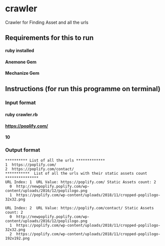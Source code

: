 # crawler
Crawler for Finding Asset and all the urls
## Requirements for this to run  
#### ruby installed 
#### Anemone Gem
#### Mechanize Gem

## Instructions (for run this programme on terminal)
  ### Input format 
  #### ruby crawler.rb
  #### https://poplify.com/
  #### 10  

  ### Output format 
    ********** List of all the urls *************
    1  https://poplify.com/
    2  https://poplify.com/contact/
    ***********  List of all the urls with their static assets count ***************
    URL Index: 1  URL Value: https://poplify.com/ Static Assets count: 2
      0  http://newpoplify.poplify.com/wp-content/uploads/2016/12/poplilogo.png
      1  https://poplify.com/wp-content/uploads/2018/11/cropped-poplilogo-32x32.png
      
    URL Index: 2  URL Value: https://poplify.com/contact/ Static Assets count: 2
      0  http://newpoplify.poplify.com/wp-content/uploads/2016/12/poplilogo.png
      1  https://poplify.com/wp-content/uploads/2018/11/cropped-poplilogo-32x32.png
      2  https://poplify.com/wp-content/uploads/2018/11/cropped-poplilogo-192x192.png
  